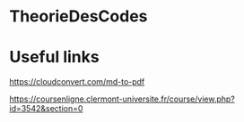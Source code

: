 # TheorieDesCodes

# Useful links

https://cloudconvert.com/md-to-pdf

https://coursenligne.clermont-universite.fr/course/view.php?id=3542&section=0
